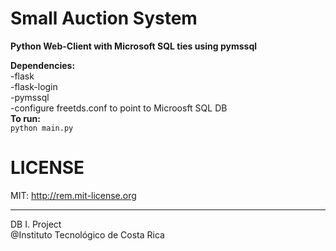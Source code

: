 # Small Auction System

**Python Web-Client with Microsoft SQL ties using pymssql**

**Dependencies:**  
  -flask  
  -flask-login  
  -pymssql  
  -configure freetds.conf to point to Microosft SQL DB  
**To run:**  
  `python main.py`

LICENSE
==== 
MIT: http://rem.mit-license.org   

----
DB I. Project  
@Instituto Tecnológico de Costa Rica
